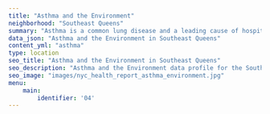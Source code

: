 ```yaml
---
title: "Asthma and the Environment"
neighborhood: "Southeast Queens"
summary: "Asthma is a common lung disease and a leading cause of hospitalizations for children under 15 years old. This report provides a summary of asthma indicators by neighborhood. It also describes housing and neighborhood characteristics that can make asthma worse."
data_json: "Asthma and the Environment in Southeast Queens"
content_yml: "asthma"
type: location
seo_title: "Asthma and the Environment in Southeast Queens"
seo_description: "Asthma and the Environment data profile for the Southeast Queens neighborhood of NYC."
seo_image: "images/nyc_health_report_asthma_environment.jpg"
menu:
    main:
        identifier: '04'
---
```

